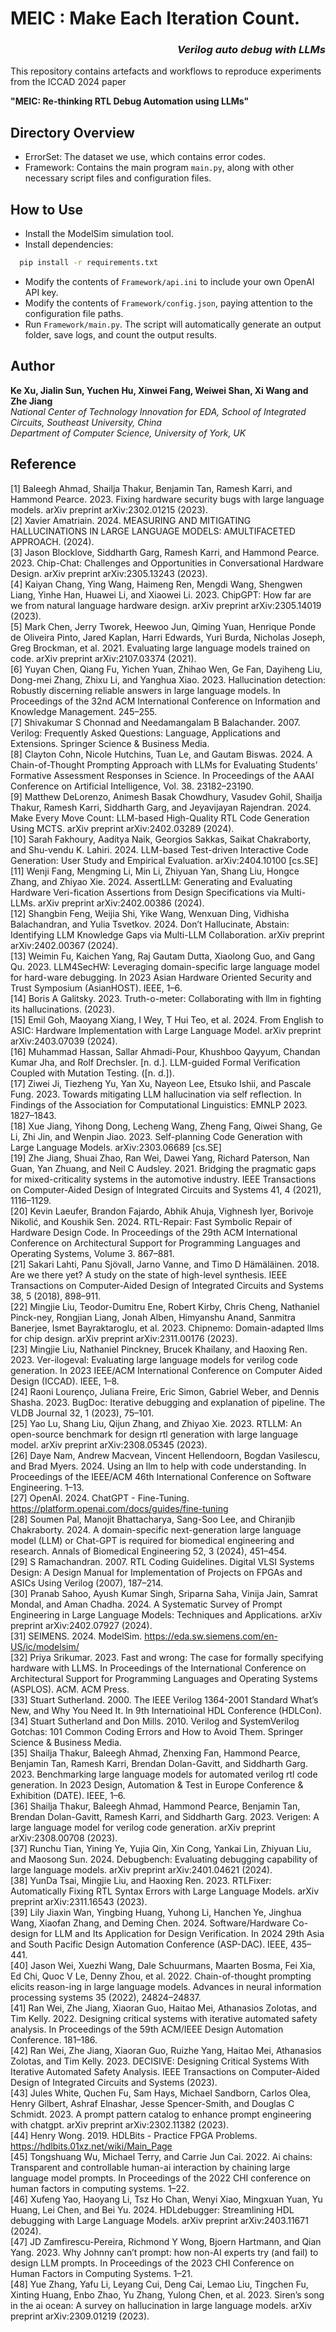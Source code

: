 # MEIC : Make Each Iteration Count.  <h3><p align="right">*Verilog auto debug with LLMs*</p></h3>
This repository contains artefacts and workflows to reproduce experiments from the ICCAD 2024 paper   

**"MEIC: Re-thinking RTL Debug Automation using LLMs"**
## Directory Overview
- ErrorSet: The dataset we use, which contains error codes.
- Framework: Contains the main program `main.py`, along with other necessary script files and configuration files.

## How to Use
- Install the ModelSim simulation tool.
- Install dependencies:
```bash
  pip install -r requirements.txt
```
- Modify the contents of ```Framework/api.ini``` to include your own OpenAI API key.
- Modify the contents of ```Framework/config.json```, paying attention to the configuration file paths.
- Run ```Framework/main.py```. The script will automatically generate an output folder, save logs, and count the output results.

## Author
**Ke Xu, Jialin Sun, Yuchen Hu, Xinwei Fang, Weiwei Shan, Xi Wang and Zhe Jiang**  
*National Center of Technology Innovation for EDA, School of Integrated Circuits, Southeast University, China*  
*Department of Computer Science, University of York, UK*
## Reference  
[1]	Baleegh Ahmad, Shailja Thakur, Benjamin Tan, Ramesh Karri, and Hammond Pearce. 2023. Fixing hardware security bugs with large language models. arXiv preprint arXiv:2302.01215 (2023).  
[2]	Xavier Amatriain. 2024. MEASURING AND MITIGATING HALLUCINATIONS IN LARGE LANGUAGE MODELS: AMULTIFACETED APPROACH. (2024).  
[3]	Jason Blocklove, Siddharth Garg, Ramesh Karri, and Hammond Pearce. 2023. Chip-Chat: Challenges and Opportunities in Conversational Hardware Design. arXiv preprint arXiv:2305.13243 (2023).  
[4]	Kaiyan Chang, Ying Wang, Haimeng Ren, Mengdi Wang, Shengwen Liang, Yinhe Han, Huawei Li, and Xiaowei Li. 2023. ChipGPT: How far are we from natural language hardware design. arXiv preprint arXiv:2305.14019 (2023).  
[5]	Mark Chen, Jerry Tworek, Heewoo Jun, Qiming Yuan, Henrique Ponde de Oliveira Pinto, Jared Kaplan, Harri Edwards, Yuri Burda, Nicholas Joseph, Greg Brockman, et al. 2021. Evaluating large language models trained on code. arXiv preprint arXiv:2107.03374 (2021).  
[6]	Yuyan Chen, Qiang Fu, Yichen Yuan, Zhihao Wen, Ge Fan, Dayiheng Liu, Dong-mei Zhang, Zhixu Li, and Yanghua Xiao. 2023. Hallucination detection: Robustly discerning reliable answers in large language models. In Proceedings of the 32nd ACM International Conference on Information and Knowledge Management. 245–255.  
[7]	Shivakumar S Chonnad and Needamangalam B Balachander. 2007. Verilog: Frequently Asked Questions: Language, Applications and Extensions. Springer Science & Business Media.  
[8]	Clayton Cohn, Nicole Hutchins, Tuan Le, and Gautam Biswas. 2024. A Chain-of-Thought Prompting Approach with LLMs for Evaluating Students’ Formative Assessment Responses in Science. In Proceedings of the AAAI Conference on Artificial Intelligence, Vol. 38. 23182–23190.  
[9]	Matthew DeLorenzo, Animesh Basak Chowdhury, Vasudev Gohil, Shailja Thakur, Ramesh Karri, Siddharth Garg, and Jeyavijayan Rajendran. 2024. Make Every Move Count: LLM-based High-Quality RTL Code Generation Using MCTS. arXiv preprint arXiv:2402.03289 (2024).  
[10]	Sarah Fakhoury, Aaditya Naik, Georgios Sakkas, Saikat Chakraborty, and Shu-vendu K. Lahiri. 2024. LLM-based Test-driven Interactive Code Generation: User Study and Empirical Evaluation. arXiv:2404.10100 [cs.SE]  
[11]	Wenji Fang, Mengming Li, Min Li, Zhiyuan Yan, Shang Liu, Hongce Zhang, and Zhiyao Xie. 2024. AssertLLM: Generating and Evaluating Hardware Veri-fication Assertions from Design Specifications via Multi-LLMs. arXiv preprint arXiv:2402.00386 (2024).  
[12]	Shangbin Feng, Weijia Shi, Yike Wang, Wenxuan Ding, Vidhisha Balachandran, and Yulia Tsvetkov. 2024. Don’t Hallucinate, Abstain: Identifying LLM Knowledge Gaps via Multi-LLM Collaboration. arXiv preprint arXiv:2402.00367 (2024).  
[13]	Weimin Fu, Kaichen Yang, Raj Gautam Dutta, Xiaolong Guo, and Gang Qu. 2023. LLM4SecHW: Leveraging domain-specific large language model for hard-ware debugging. In 2023 Asian Hardware Oriented Security and Trust Symposium (AsianHOST). IEEE, 1–6.  
[14]	Boris A Galitsky. 2023. Truth-o-meter: Collaborating with llm in fighting its hallucinations. (2023).  
[15]	Emil Goh, Maoyang Xiang, I Wey, T Hui Teo, et al. 2024. From English to ASIC: Hardware Implementation with Large Language Model. arXiv preprint arXiv:2403.07039 (2024).  
[16]	Muhammad Hassan, Sallar Ahmadi-Pour, Khushboo Qayyum, Chandan Kumar Jha, and Rolf Drechsler. [n. d.]. LLM-guided Formal Verification Coupled with Mutation Testing. ([n. d.]).  
[17]	Ziwei Ji, Tiezheng Yu, Yan Xu, Nayeon Lee, Etsuko Ishii, and Pascale Fung. 2023. Towards mitigating LLM hallucination via self reflection. In Findings of the Association for Computational Linguistics: EMNLP 2023. 1827–1843.  
[18]	Xue Jiang, Yihong Dong, Lecheng Wang, Zheng Fang, Qiwei Shang, Ge Li, Zhi Jin, and Wenpin Jiao. 2023. Self-planning Code Generation with Large Language Models. arXiv:2303.06689 [cs.SE]  
[19]	Zhe Jiang, Shuai Zhao, Ran Wei, Dawei Yang, Richard Paterson, Nan Guan, Yan Zhuang, and Neil C Audsley. 2021. Bridging the pragmatic gaps for mixed-criticality systems in the automotive industry. IEEE Transactions on Computer-Aided Design of Integrated Circuits and Systems 41, 4 (2021), 1116–1129.  
[20]	Kevin Laeufer, Brandon Fajardo, Abhik Ahuja, Vighnesh Iyer, Borivoje Nikolić, and Koushik Sen. 2024. RTL-Repair: Fast Symbolic Repair of Hardware Design Code. In Proceedings of the 29th ACM International Conference on Architectural Support for Programming Languages and Operating Systems, Volume 3. 867–881.  
[21]	Sakari Lahti, Panu Sjövall, Jarno Vanne, and Timo D Hämäläinen. 2018. Are we there yet? A study on the state of high-level synthesis. IEEE Transactions on Computer-Aided Design of Integrated Circuits and Systems 38, 5 (2018), 898–911.  
[22]	Mingjie Liu, Teodor-Dumitru Ene, Robert Kirby, Chris Cheng, Nathaniel Pinck-ney, Rongjian Liang, Jonah Alben, Himyanshu Anand, Sanmitra Banerjee, Ismet Bayraktaroglu, et al. 2023. Chipnemo: Domain-adapted llms for chip design. arXiv preprint arXiv:2311.00176 (2023).  
[23]	Mingjie Liu, Nathaniel Pinckney, Brucek Khailany, and Haoxing Ren. 2023. Ver-ilogeval: Evaluating large language models for verilog code generation. In 2023 IEEE/ACM International Conference on Computer Aided Design (ICCAD). IEEE, 1–8.   
[24]	Raoni Lourenço, Juliana Freire, Eric Simon, Gabriel Weber, and Dennis Shasha. 2023. BugDoc: Iterative debugging and explanation of pipeline. The VLDB Journal 32, 1 (2023), 75–101.  
[25]	Yao Lu, Shang Liu, Qijun Zhang, and Zhiyao Xie. 2023. RTLLM: An open-source benchmark for design rtl generation with large language model. arXiv preprint arXiv:2308.05345 (2023).  
[26]	Daye Nam, Andrew Macvean, Vincent Hellendoorn, Bogdan Vasilescu, and Brad Myers. 2024. Using an llm to help with code understanding. In Proceedings of the IEEE/ACM 46th International Conference on Software Engineering. 1–13.  
[27]	OpenAI. 2024. ChatGPT - Fine-Tuning. https://platform.openai.com/docs/guides/fine-tuning  
[28]	Soumen Pal, Manojit Bhattacharya, Sang-Soo Lee, and Chiranjib Chakraborty. 2024. A domain-specific next-generation large language model (LLM) or Chat-GPT is required for biomedical engineering and research. Annals of Biomedical Engineering 52, 3 (2024), 451–454.  
[29]	S Ramachandran. 2007. RTL Coding Guidelines. Digital VLSI Systems Design: A Design Manual for Implementation of Projects on FPGAs and ASICs Using Verilog (2007), 187–214.  
[30]	Pranab Sahoo, Ayush Kumar Singh, Sriparna Saha, Vinija Jain, Samrat Mondal, and Aman Chadha. 2024. A Systematic Survey of Prompt Engineering in Large Language Models: Techniques and Applications. arXiv preprint arXiv:2402.07927 (2024).  
[31]	SEIMENS. 2024. ModelSim. https://eda.sw.siemens.com/en-US/ic/modelsim/  
[32]	Priya Srikumar. 2023. Fast and wrong: The case for formally specifying hardware with LLMS. In Proceedings of the International Conference on Architectural Support for Programming Languages and Operating Systems (ASPLOS). ACM. ACM Press.  
[33]	Stuart Sutherland. 2000. The IEEE Verilog 1364-2001 Standard What’s New, and Why You Need It. In 9th Internatioinal HDL Conference (HDLCon).  
[34]	Stuart Sutherland and Don Mills. 2010. Verilog and SystemVerilog Gotchas: 101 Common Coding Errors and How to Avoid Them. Springer Science & Business Media.  
[35]	Shailja Thakur, Baleegh Ahmad, Zhenxing Fan, Hammond Pearce, Benjamin Tan, Ramesh Karri, Brendan Dolan-Gavitt, and Siddharth Garg. 2023. Benchmarking large language models for automated verilog rtl code generation. In 2023 Design, Automation & Test in Europe Conference & Exhibition (DATE). IEEE, 1–6.  
[36]	Shailja Thakur, Baleegh Ahmad, Hammond Pearce, Benjamin Tan, Brendan Dolan-Gavitt, Ramesh Karri, and Siddharth Garg. 2023. Verigen: A large language model for verilog code generation. arXiv preprint arXiv:2308.00708 (2023).  
[37]	Runchu Tian, Yining Ye, Yujia Qin, Xin Cong, Yankai Lin, Zhiyuan Liu, and Maosong Sun. 2024. Debugbench: Evaluating debugging capability of large language models. arXiv preprint arXiv:2401.04621 (2024).  
[38]	YunDa Tsai, Mingjie Liu, and Haoxing Ren. 2023. RTLFixer: Automatically Fixing RTL Syntax Errors with Large Language Models. arXiv preprint arXiv:2311.16543 (2023).  
[39]	Lily Jiaxin Wan, Yingbing Huang, Yuhong Li, Hanchen Ye, Jinghua Wang, Xiaofan Zhang, and Deming Chen. 2024. Software/Hardware Co-design for LLM and Its Application for Design Verification. In 2024 29th Asia and South Pacific Design Automation Conference (ASP-DAC). IEEE, 435–441.  
[40]	Jason Wei, Xuezhi Wang, Dale Schuurmans, Maarten Bosma, Fei Xia, Ed Chi, Quoc V Le, Denny Zhou, et al. 2022. Chain-of-thought prompting elicits reason-ing in large language models. Advances in neural information processing systems 35 (2022), 24824–24837.  
[41]	Ran Wei, Zhe Jiang, Xiaoran Guo, Haitao Mei, Athanasios Zolotas, and Tim Kelly. 2022. Designing critical systems with iterative automated safety analysis. In Proceedings of the 59th ACM/IEEE Design Automation Conference. 181–186.  
[42]	Ran Wei, Zhe Jiang, Xiaoran Guo, Ruizhe Yang, Haitao Mei, Athanasios Zolotas, and Tim Kelly. 2023. DECISIVE: Designing Critical Systems With Iterative Automated Safety Analysis. IEEE Transactions on Computer-Aided Design of Integrated Circuits and Systems (2023).  
[43]	Jules White, Quchen Fu, Sam Hays, Michael Sandborn, Carlos Olea, Henry Gilbert, Ashraf Elnashar, Jesse Spencer-Smith, and Douglas C Schmidt. 2023. A prompt pattern catalog to enhance prompt engineering with chatgpt. arXiv preprint arXiv:2302.11382 (2023).  
[44]	Henry Wong. 2019. HDLBits - Practice FPGA Problems. https://hdlbits.01xz.net/wiki/Main_Page  
[45]	Tongshuang Wu, Michael Terry, and Carrie Jun Cai. 2022. Ai chains: Transparent and controllable human-ai interaction by chaining large language model prompts. In Proceedings of the 2022 CHI conference on human factors in computing systems. 1–22.  
[46]	Xufeng Yao, Haoyang Li, Tsz Ho Chan, Wenyi Xiao, Mingxuan Yuan, Yu Huang, Lei Chen, and Bei Yu. 2024. HDLdebugger: Streamlining HDL debugging with Large Language Models. arXiv preprint arXiv:2403.11671 (2024).  
[47]	JD Zamfirescu-Pereira, Richmond Y Wong, Bjoern Hartmann, and Qian Yang. 2023. Why Johnny can’t prompt: how non-AI experts try (and fail) to design LLM prompts. In Proceedings of the 2023 CHI Conference on Human Factors in Computing Systems. 1–21.  
[48]	Yue Zhang, Yafu Li, Leyang Cui, Deng Cai, Lemao Liu, Tingchen Fu, Xinting Huang, Enbo Zhao, Yu Zhang, Yulong Chen, et al. 2023. Siren’s song in the ai ocean: A survey on hallucination in large language models. arXiv preprint arXiv:2309.01219 (2023).
